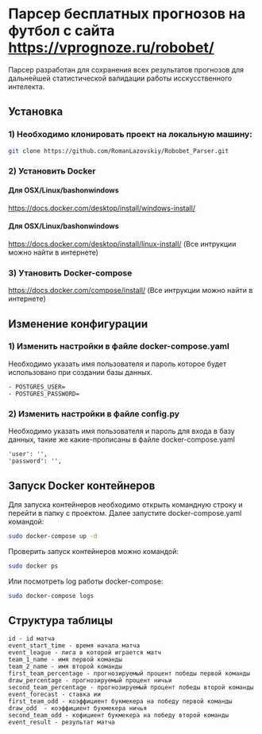 # Парсер бесплатных прогнозов на футбол с сайта https://vprognoze.ru/robobet/

Парсер разработан для сохранения всех результатов прогнозов для дальнейшей статистической валидации работы исскусственного интелекта. 

## Установка
### 1) Необходимо клонировать проект на локальную машину:

```bash
git clone https://github.com/RomanLazovskiy/Robobet_Parser.git
```

### 2) Установить Docker

#### Для OSX/Linux/bashonwindows
https://docs.docker.com/desktop/install/windows-install/

#### Для OSX/Linux/bashonwindows
https://docs.docker.com/desktop/install/linux-install/
(Все интрукции можно найти в интернете)

### 3) Утановить Docker-compose
https://docs.docker.com/compose/install/
(Все интрукции можно найти в интернете)

## Изменение конфигурации

### 1) Изменить настройки в файле docker-compose.yaml
Необходимо указать имя пользователя и пароль которое будет использовано при создании базы данных.
```
- POSTGRES_USER=
- POSTGRES_PASSWORD=
```

### 2) Изменить настройки в файле config.py
Необходимо указать имя пользователя и пароль для входа в базу данных, такие же какие-прописаны в файле docker-compose.yaml
```
'user': '',
'password': '',
```

## Запуск Docker контейнеров
Для запуска контейнеров необходимо открыть командную строку и перейти в папку с проектом. 
Далее запустите docker-compose.yaml командой:

```bash
sudo docker-compose up -d
```

Проверить запуск контейнеров можно командой: 

```bash
sudo docker ps
```
Или посмотреть log работы docker-compose:
```bash
sudo docker-compose logs
```
## Структура таблицы

```
id - id матча
event_start_time - время начала матча
event_league - лига в которой играется матч
team_1_name - имя первой команды
team_2_name - имя второй команды
first_team_percentage - прогнозируемый процент победы первой команды
draw_percentage - прогнозируемый процент ничьи
second_team_percentage - прогнозируемый процент победы второй команды
event_forecast - ставка ии
first_team_odd - коэффициент букмекера на победу первой команды
draw_odd  - коэффициент букмекера ничья
second_team_odd - кофициент букмекера на победу второй команды
event_result - результат матча
```
